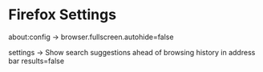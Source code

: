 # Firefox Settings

about:config -> browser.fullscreen.autohide=false

settings -> Show search suggestions ahead of browsing history in address bar results=false

